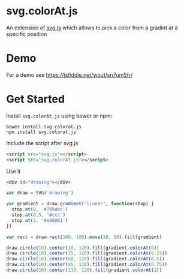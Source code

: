 svg.colorAt.js
=============

An extension of [svg.js](https://github.com/svgdotjs/svg.js) which allows to pick a color from a gradint at a specific position

# Demo

For a demo see https://jsfiddle.net/wout/sn7um5fr/

# Get Started

Install `svg.colorAt.js` using bower or npm:

```
bower install svg.colorat.js
npm install svg.colorat.js
```

Include the script after svg.js

```html
<script src="svg.js"></script>
<script src="svg.colorAt.js"></script>
```

Use it

```html
<div id="drawing"></div>
```

```js
var draw = SVG('drawing')

var gradient = draw.gradient('linear', function(stop) {
  stop.at(0, '#799abc')
  stop.at(0.5, '#ccc')
  stop.at(1, '#e88081')
})

var rect = draw.rect(100, 100).move(10, 10).fill(gradient)

draw.circle(10).center(10, 120).fill(gradient.colorAt(0))
draw.circle(10).center(35, 120).fill(gradient.colorAt(0.25))
draw.circle(10).center(60, 120).fill(gradient.colorAt(0.5))
draw.circle(10).center(85, 120).fill(gradient.colorAt(0.75))
draw.circle(10).center(110, 120).fill(gradient.colorAt(1))
```